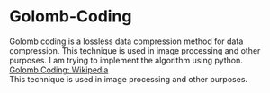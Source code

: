 # Golomb-Coding
Golomb coding is a lossless data compression method for data compression. This technique is used in image processing and other purposes. I am trying to implement the algorithm using python.<br>
[Golomb Coding: Wikipedia<br>](https://en.wikipedia.org/wiki/Golomb_coding#:~:text=From%20Wikipedia,%20the%20free%20encyclopedia%20Golomb%20coding%20is,invented%20by%20Solomon%20W.%20Golomb%20in%20the%201960s.)
This technique is used in image processing and other purposes.
